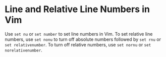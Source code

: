 # Line and Relative Line Numbers in Vim
Use `set nu` or `set number` to set line numbers in Vim. To set relative line numbers, use `set nonu` to turn off absolute numbers followed by `set rnu` or `set relativenumber`. To turn off relative numbers, use `set nornu` or `set norelativenumber`.
